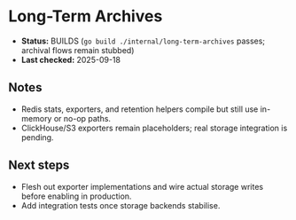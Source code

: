 # Long-Term Archives

- **Status:** BUILDS (`go build ./internal/long-term-archives` passes; archival flows remain stubbed)
- **Last checked:** 2025-09-18

## Notes
- Redis stats, exporters, and retention helpers compile but still use in-memory or no-op paths.
- ClickHouse/S3 exporters remain placeholders; real storage integration is pending.

## Next steps
- Flesh out exporter implementations and wire actual storage writes before enabling in production.
- Add integration tests once storage backends stabilise.
